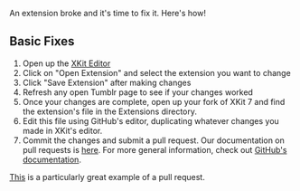 An extension broke and it's time to fix it. Here's how!

## Basic Fixes

1. Open up the [XKit Editor](https://tumblr.com/xkit_editor)
2. Click on "Open Extension" and select the extension you want to change
3. Click "Save Extension" after making changes
4. Refresh any open Tumblr page to see if your changes worked
5. Once your changes are complete, open up your fork of XKit 7 and find the extension's file in the Extensions directory.
6. Edit this file using GitHub's editor, duplicating whatever changes you made in XKit's editor.
7. Commit the changes and submit a pull request. Our documentation on pull requests is [here](./Pull-Requests.md). For more general information, check out
[GitHub's documentation](https://help.github.com/articles/using-pull-requests/).

[This](https://github.com/new-xkit/XKit/pull/18) is a particularly great example of a pull request.
